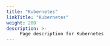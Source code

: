 ```yaml
---
title: "Kubernetes"
linkTitle: "Kubernetes"
weight: 200
description: >-
     Page description for Kubernetes
---
```



